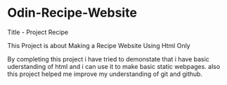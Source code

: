 # Odin-Recipe-Website
Title - Project Recipe

This Project is about Making a Recipe Website Using Html Only

By completing this project i have tried to demonstate that i have basic 
uderstanding of html and i can use it to make basic static webpages.
also this project helped me improve my understanding of git and github.

